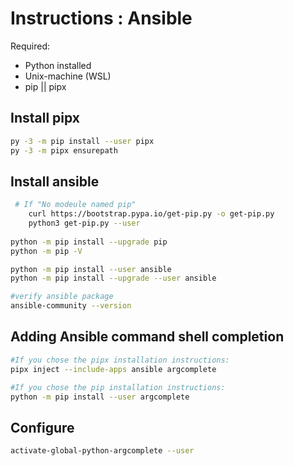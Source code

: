 # Instructions : Ansible

Required:
- Python installed
- Unix-machine (WSL)
- pip || pipx

## Install pipx
```bash
py -3 -m pip install --user pipx
py -3 -m pipx ensurepath
```

## Install ansible
```bash
 # If "No modeule named pip"
    curl https://bootstrap.pypa.io/get-pip.py -o get-pip.py
    python3 get-pip.py --user
    
python -m pip install --upgrade pip
python -m pip -V 

python -m pip install --user ansible
python -m pip install --upgrade --user ansible

#verify ansible package
ansible-community --version
```


## Adding Ansible command shell completion
```bash
#If you chose the pipx installation instructions:
pipx inject --include-apps ansible argcomplete

#If you chose the pip installation instructions:
python -m pip install --user argcomplete
```

## Configure
```bash
activate-global-python-argcomplete --user
```
